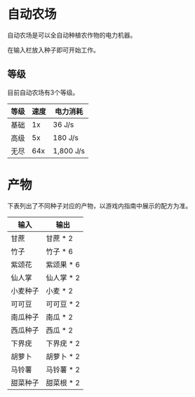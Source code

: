 # 自动农场

自动农场是可以全自动种植农作物的电力机器。

在输入栏放入种子即可开始工作。

## 等级

目前自动农场有3个等级。

| 等级 | 速度 | 电力消耗 |
| ---- | --- | ------ |
| 基础 | 1x | 36 J/s |
| 高级 | 5x | 180 J/s |
| 无尽 | 64x | 1,800 J/s |

# 产物

下表列出了不同种子对应的产物，以游戏内指南中展示的配方为准。

| 输入 | 输出 |
| ---- | --- |
| 甘蔗 | 甘蔗 * 2 |
| 竹子 | 竹子 * 6 |
| 紫颂花 | 紫颂果 * 6 |
| 仙人掌 | 仙人掌 * 2 |
| 小麦种子 | 小麦 * 2 |
| 可可豆 | 可可豆 * 2 |
| 南瓜种子 | 南瓜 * 2 |
| 西瓜种子 | 西瓜 * 2 |
| 下界疣 | 下界疣 * 2 |
| 胡萝卜 | 胡萝卜  * 2 |
| 马铃薯 | 马铃薯 * 2 |
| 甜菜种子 | 甜菜根 * 2 |
